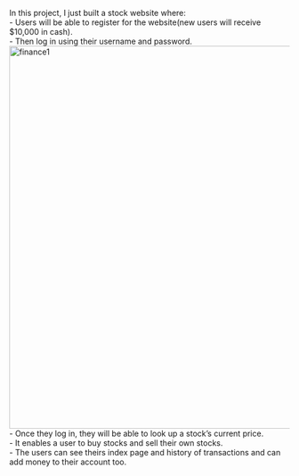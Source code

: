 In this project, I just built a stock website where:
<br>
    - Users will be able to register for the website(new users will receive $10,000 in cash).
  <br>
    - Then log in using their username and password.
    <img width="687" alt="finance1" src="https://user-images.githubusercontent.com/49017973/79014431-8e796f80-7b73-11ea-810b-75fb108b5431.png">
 <br>
    - Once they log in, they will be able to look up a stock’s current price.
    <br>
    - It enables a user to buy stocks and sell their own stocks.
    <br>
    - The users can see theirs index page and history of transactions and can add money to their account too.
